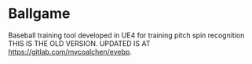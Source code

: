 # Ballgame

Baseball training tool developed in UE4 for training pitch spin recognition
THIS IS THE OLD VERSION. UPDATED IS AT https://gitlab.com/mycoalchen/eyebp.
